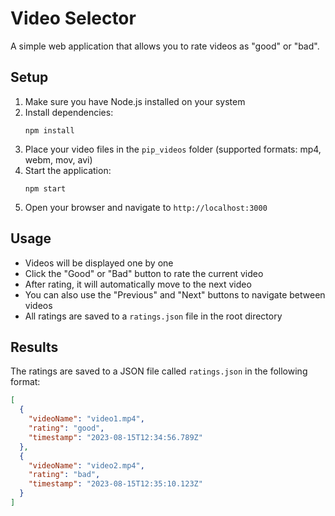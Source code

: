 # Video Selector

A simple web application that allows you to rate videos as "good" or "bad".

## Setup

1. Make sure you have Node.js installed on your system
2. Install dependencies:
   ```
   npm install
   ```
3. Place your video files in the `pip_videos` folder (supported formats: mp4, webm, mov, avi)
4. Start the application:
   ```
   npm start
   ```
5. Open your browser and navigate to `http://localhost:3000`

## Usage

- Videos will be displayed one by one
- Click the "Good" or "Bad" button to rate the current video
- After rating, it will automatically move to the next video
- You can also use the "Previous" and "Next" buttons to navigate between videos
- All ratings are saved to a `ratings.json` file in the root directory

## Results

The ratings are saved to a JSON file called `ratings.json` in the following format:

```json
[
  {
    "videoName": "video1.mp4",
    "rating": "good",
    "timestamp": "2023-08-15T12:34:56.789Z"
  },
  {
    "videoName": "video2.mp4",
    "rating": "bad",
    "timestamp": "2023-08-15T12:35:10.123Z"
  }
]
``` 
